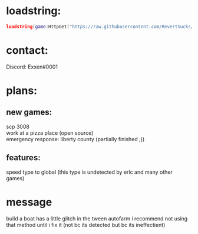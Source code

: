 # loadstring:
```lua
loadstring(game:HttpGet("https://raw.githubusercontent.com/RevertSucks/PartyTime/main/Main.lua"))()
```
# contact:
Discord: Exxen#0001  

# plans:
## new games:
  scp 3008  
  work at a pizza place (open source)  
  emergency response: liberty county (partially finished ;))
## features:
  speed type to global (this type is undetected by erlc and many other games)


# message
build a boat has a little glitch in the tween autofarm i recommend not using that method until i fix it (not bc its detected but bc its ineffectient)  
